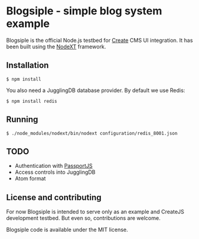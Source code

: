 Blogsiple - simple blog system example
==========================

Blogsiple is the official Node.js testbed for [Create](http://createjs.org/) CMS UI integration. It has been built using the [NodeXT](https://github.com/bergie/nodext) framework.

## Installation

    $ npm install

You also need a JugglingDB database provider. By default we use Redis:

    $ npm install redis

## Running

    $ ./node_modules/nodext/bin/nodext configuration/redis_8001.json

## TODO

* Authentication with [PassportJS](http://passportjs.org/)
* Access controls into JugglingDB
* Atom format

## License and contributing

For now Blogsiple is intended to serve only as an example and CreateJS development testbed. But even so, contributions are welcome.

Blogsiple code is available under the MIT license.
